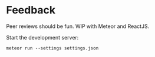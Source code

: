 # Feedback

Peer reviews should be fun. WIP with Meteor and ReactJS.

Start the development server:

```
meteor run --settings settings.json
```
